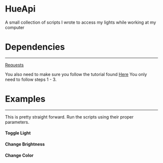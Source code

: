 # HueApi
A small collection of scripts I wrote to access my lights while working at my computer

# Dependencies
--------------------
[Requests](http://docs.python-requests.org/en/master/)

You also need to make sure you follow the tutorial found [Here](https://developers.meethue.com/documentation/getting-started)
You only need to follow steps 1 - 3. 

# Examples
--------------------
This is pretty straight forward. Run the scripts using their proper parameters. 

#### Toggle Light

#### Change Brightness
#### Change Color

